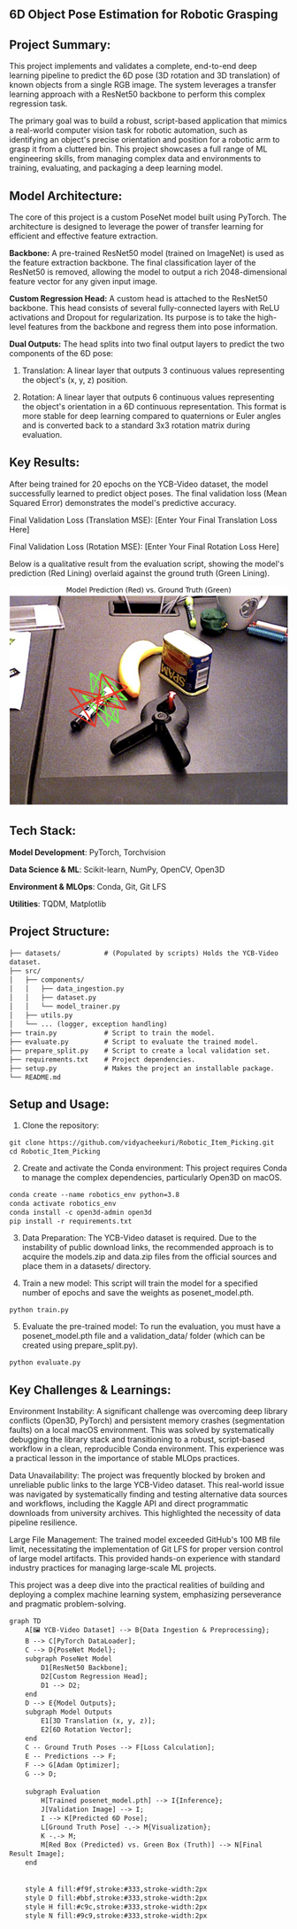 ## 6D Object Pose Estimation for Robotic Grasping

## Project Summary:

This project implements and validates a complete, end-to-end deep learning pipeline to predict the 6D pose (3D rotation and 3D translation) of known objects from a single RGB image. The system leverages a transfer learning approach with a ResNet50 backbone to perform this complex regression task.

The primary goal was to build a robust, script-based application that mimics a real-world computer vision task for robotic automation, such as identifying an object's precise orientation and position for a robotic arm to grasp it from a cluttered bin. This project showcases a full range of ML engineering skills, from managing complex data and environments to training, evaluating, and packaging a deep learning model.

## Model Architecture:

The core of this project is a custom PoseNet model built using PyTorch. The architecture is designed to leverage the power of transfer learning for efficient and effective feature extraction.

**Backbone:** A pre-trained ResNet50 model (trained on ImageNet) is used as the feature extraction backbone. The final classification layer of the ResNet50 is removed, allowing the model to output a rich 2048-dimensional feature vector for any given input image.

**Custom Regression Head:** A custom head is attached to the ResNet50 backbone. This head consists of several fully-connected layers with ReLU activations and Dropout for regularization. Its purpose is to take the high-level features from the backbone and regress them into pose information.

**Dual Outputs:** The head splits into two final output layers to predict the two components of the 6D pose:

1. Translation: A linear layer that outputs 3 continuous values representing the object's (x, y, z) position.

2. Rotation: A linear layer that outputs 6 continuous values representing the object's orientation in a 6D continuous representation. This format is more stable for deep learning compared to quaternions or Euler angles and is converted back to a standard 3x3 rotation matrix during evaluation.

## Key Results:

After being trained for 20 epochs on the YCB-Video dataset, the model successfully learned to predict object poses. The final validation loss (Mean Squared Error) demonstrates the model's predictive accuracy.

Final Validation Loss (Translation MSE): [Enter Your Final Translation Loss Here]

Final Validation Loss (Rotation MSE): [Enter Your Final Rotation Loss Here]

Below is a qualitative result from the evaluation script, showing the model's prediction (Red Lining) overlaid against the ground truth (Green Lining).

<img src="Result.png" width="600">

## Tech Stack:

**Model Development**: PyTorch, Torchvision

**Data Science & ML**: Scikit-learn, NumPy, OpenCV, Open3D

**Environment & MLOps**: Conda, Git, Git LFS

**Utilities**: TQDM, Matplotlib

## Project Structure:

```
├── datasets/           # (Populated by scripts) Holds the YCB-Video dataset.
├── src/
│   ├── components/
│   │   ├── data_ingestion.py
│   │   ├── dataset.py
│   │   └── model_trainer.py
│   ├── utils.py
│   └── ... (logger, exception handling)
├── train.py            # Script to train the model.
├── evaluate.py         # Script to evaluate the trained model.
├── prepare_split.py    # Script to create a local validation set.
├── requirements.txt    # Project dependencies.
├── setup.py            # Makes the project an installable package.
└── README.md
```

## Setup and Usage:

1. Clone the repository:

```
git clone https://github.com/vidyacheekuri/Robotic_Item_Picking.git
cd Robotic_Item_Picking
```

2. Create and activate the Conda environment:
This project requires Conda to manage the complex dependencies, particularly Open3D on macOS.

```
conda create --name robotics_env python=3.8
conda activate robotics_env
conda install -c open3d-admin open3d
pip install -r requirements.txt
```

3. Data Preparation:
The YCB-Video dataset is required. Due to the instability of public download links, the recommended approach is to acquire the models.zip and data.zip files from the official sources and place them in a datasets/ directory.

4. Train a new model:
This script will train the model for a specified number of epochs and save the weights as posenet_model.pth.
```
python train.py
```
5. Evaluate the pre-trained model:
To run the evaluation, you must have a posenet_model.pth file and a validation_data/ folder (which can be created using prepare_split.py).
```
python evaluate.py
```
## Key Challenges & Learnings:

Environment Instability: A significant challenge was overcoming deep library conflicts (Open3D, PyTorch) and persistent memory crashes (segmentation faults) on a local macOS environment. This was solved by systematically debugging the library stack and transitioning to a robust, script-based workflow in a clean, reproducible Conda environment. This experience was a practical lesson in the importance of stable MLOps practices.

Data Unavailability: The project was frequently blocked by broken and unreliable public links to the large YCB-Video dataset. This real-world issue was navigated by systematically finding and testing alternative data sources and workflows, including the Kaggle API and direct programmatic downloads from university archives. This highlighted the necessity of data pipeline resilience.

Large File Management: The trained model exceeded GitHub's 100 MB file limit, necessitating the implementation of Git LFS for proper version control of large model artifacts. This provided hands-on experience with standard industry practices for managing large-scale ML projects.

This project was a deep dive into the practical realities of building and deploying a complex machine learning system, emphasizing perseverance and pragmatic problem-solving.

```
graph TD
    A[🖼️ YCB-Video Dataset] --> B{Data Ingestion & Preprocessing};
    B --> C[PyTorch DataLoader];
    C --> D{PoseNet Model};
    subgraph PoseNet Model
        D1[ResNet50 Backbone];
        D2[Custom Regression Head];
        D1 --> D2;
    end
    D --> E{Model Outputs};
    subgraph Model Outputs
        E1[3D Translation (x, y, z)];
        E2[6D Rotation Vector];
    end
    C -- Ground Truth Poses --> F[Loss Calculation];
    E -- Predictions --> F;
    F --> G[Adam Optimizer];
    G --> D;

    subgraph Evaluation
        H[Trained posenet_model.pth] --> I{Inference};
        J[Validation Image] --> I;
        I --> K[Predicted 6D Pose];
        L[Ground Truth Pose] -.-> M{Visualization};
        K -.-> M;
        M[Red Box (Predicted) vs. Green Box (Truth)] --> N[Final Result Image];
    end


    style A fill:#f9f,stroke:#333,stroke-width:2px
    style D fill:#bbf,stroke:#333,stroke-width:2px
    style H fill:#c9c,stroke:#333,stroke-width:2px
    style N fill:#9c9,stroke:#333,stroke-width:2px

```